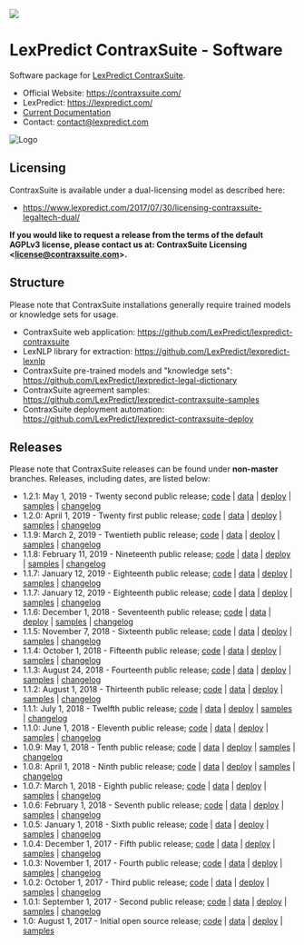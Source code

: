 [![](https://tokei.rs/b1/github/lexpredict/lexpredict-contraxsuite?category=code)](https://github.com/lexpredict/lexpredict-contraxsuite)

# LexPredict ContraxSuite - Software
Software package for [LexPredict ContraxSuite](https://github.com/LexPredict/lexpredict-contraxsuite).

* Official Website: https://contraxsuite.com/
* LexPredict: https://lexpredict.com/
* [Current Documentation](https://github.com/LexPredict/lexpredict-contraxsuite/blob/master/documentation/)
* Contact: contact@lexpredict.com

![Logo](https://www.lexpredict.com/wp-content/uploads/2014/08/lexpredict_logo_horizontal_1.png)

## Licensing
ContraxSuite is available under a dual-licensing model as described here:
 * https://www.lexpredict.com/2017/07/30/licensing-contraxsuite-legaltech-dual/

**If you would like to request a release from the terms of the default AGPLv3 license, please contact us at: ContraxSuite Licensing <<license@contraxsuite.com>>.**

## Structure
Please note that ContraxSuite installations generally require trained models or knowledge sets for usage.
* ContraxSuite web application: https://github.com/LexPredict/lexpredict-contraxsuite
* LexNLP library for extraction: https://github.com/LexPredict/lexpredict-lexnlp
* ContraxSuite pre-trained models and "knowledge sets": https://github.com/LexPredict/lexpredict-legal-dictionary
* ContraxSuite agreement samples: https://github.com/LexPredict/lexpredict-contraxsuite-samples
* ContraxSuite deployment automation: https://github.com/LexPredict/lexpredict-contraxsuite-deploy

## Releases
Please note that ContraxSuite releases can be found under **non-master** branches.  Releases, including dates, are listed below:

* 1.2.1: May 1, 2019 - Twenty second public release; [code](https://github.com/LexPredict/lexpredict-contraxsuite/tree/1.2.1) | [data](https://github.com/LexPredict/lexpredict-legal-dictionary/tree/1.0.7) | [deploy](https://github.com/LexPredict/lexpredict-contraxsuite-deploy/tree/1.0.9) | [samples](https://github.com/LexPredict/lexpredict-contraxsuite-samples/tree/1.0.4) | [changelog](https://github.com/LexPredict/lexpredict-contraxsuite/blob/1.2.1/documentation/Release%20Notes%20and%20Changelog%20-%20Release%201.2.0.pdf)
* 1.2.0: April 1, 2019 - Twenty first public release; [code](https://github.com/LexPredict/lexpredict-contraxsuite/tree/1.2.0) | [data](https://github.com/LexPredict/lexpredict-legal-dictionary/tree/1.0.7) | [deploy](https://github.com/LexPredict/lexpredict-contraxsuite-deploy/tree/1.0.9) | [samples](https://github.com/LexPredict/lexpredict-contraxsuite-samples/tree/1.0.4) | [changelog](https://github.com/LexPredict/lexpredict-contraxsuite/blob/1.2.0/documentation/Release%20Notes%20and%20Changelog%20-%20Release%201.2.0.pdf)
* 1.1.9: March 2, 2019 - Twentieth public release; [code](https://github.com/LexPredict/lexpredict-contraxsuite/tree/1.1.9) | [data](https://github.com/LexPredict/lexpredict-legal-dictionary/tree/1.0.7) | [deploy](https://github.com/LexPredict/lexpredict-contraxsuite-deploy/tree/1.0.9) | [samples](https://github.com/LexPredict/lexpredict-contraxsuite-samples/tree/1.0.4) | [changelog](https://github.com/LexPredict/lexpredict-contraxsuite/blob/1.1.9/documentation/Release%20Notes%20and%20Changelog%20-%20Release%201.1.9.pdf)
* 1.1.8: February 11, 2019 - Nineteenth public release; [code](https://github.com/LexPredict/lexpredict-contraxsuite/tree/1.1.8) | [data](https://github.com/LexPredict/lexpredict-legal-dictionary/tree/1.0.7) | [deploy](https://github.com/LexPredict/lexpredict-contraxsuite-deploy/tree/1.0.9) | [samples](https://github.com/LexPredict/lexpredict-contraxsuite-samples/tree/1.0.4) | [changelog](https://github.com/LexPredict/lexpredict-contraxsuite/blob/1.1.8/documentation/Release%20Notes%20and%20Changelog%20-%20Release%201.1.8.pdf)
* 1.1.7: January 12, 2019 - Eighteenth public release; [code](https://github.com/LexPredict/lexpredict-contraxsuite/tree/1.1.7) | [data](https://github.com/LexPredict/lexpredict-legal-dictionary/tree/1.0.7) | [deploy](https://github.com/LexPredict/lexpredict-contraxsuite-deploy/tree/1.0.9) | [samples](https://github.com/LexPredict/lexpredict-contraxsuite-samples/tree/1.0.4) | [changelog](https://github.com/LexPredict/lexpredict-contraxsuite/blob/1.1.7/documentation/Release%20Notes%20and%20Changelog%20-%20Release%201.1.7.pdf)
* 1.1.7: January 12, 2019 - Eighteenth public release; [code](https://github.com/LexPredict/lexpredict-contraxsuite/tree/1.1.7) | [data](https://github.com/LexPredict/lexpredict-legal-dictionary/tree/1.0.7) | [deploy](https://github.com/LexPredict/lexpredict-contraxsuite-deploy/tree/1.0.9) | [samples](https://github.com/LexPredict/lexpredict-contraxsuite-samples/tree/1.0.4) | [changelog](https://github.com/LexPredict/lexpredict-contraxsuite/blob/1.1.7/documentation/Release%20Notes%20and%20Changelog%20-%20Release%201.1.7.pdf)
* 1.1.6: December 1, 2018 - Seventeenth public release; [code](https://github.com/LexPredict/lexpredict-contraxsuite/tree/1.1.6) | [data](https://github.com/LexPredict/lexpredict-legal-dictionary/tree/1.0.7) | [deploy](https://github.com/LexPredict/lexpredict-contraxsuite-deploy/tree/1.0.9) | [samples](https://github.com/LexPredict/lexpredict-contraxsuite-samples/tree/1.0.4) | [changelog](https://github.com/LexPredict/lexpredict-contraxsuite/blob/1.1.6/documentation/Release%20Notes%20and%20Changelog%20-%20Release%201.1.6.pdf)
* 1.1.5: November 7, 2018 - Sixteenth public release; [code](https://github.com/LexPredict/lexpredict-contraxsuite/tree/1.1.5) | [data](https://github.com/LexPredict/lexpredict-legal-dictionary/tree/1.0.5) | [deploy](https://github.com/LexPredict/lexpredict-contraxsuite-deploy/tree/1.0.9) | [samples](https://github.com/LexPredict/lexpredict-contraxsuite-samples/tree/1.0.4) | [changelog](https://github.com/LexPredict/lexpredict-contraxsuite/blob/1.1.5/documentation/Release%20Notes%20and%20Changelog%20-%20Release%201.1.5.pdf)
* 1.1.4: October 1, 2018 - Fifteenth public release; [code](https://github.com/LexPredict/lexpredict-contraxsuite/tree/1.1.4) | [data](https://github.com/LexPredict/lexpredict-legal-dictionary/tree/1.0.5) | [deploy](https://github.com/LexPredict/lexpredict-contraxsuite-deploy/tree/1.0.9) | [samples](https://github.com/LexPredict/lexpredict-contraxsuite-samples/tree/1.0.4) | [changelog](https://github.com/LexPredict/lexpredict-contraxsuite/blob/1.1.4/documentation/Release%20Notes%20and%20Changelog%20-%20Release%201.1.4.pdf)
* 1.1.3: August 24, 2018 - Fourteenth public release; [code](https://github.com/LexPredict/lexpredict-contraxsuite/tree/1.1.3) | [data](https://github.com/LexPredict/lexpredict-legal-dictionary/tree/1.0.5) | [deploy](https://github.com/LexPredict/lexpredict-contraxsuite-deploy/tree/1.0.9) | [samples](https://github.com/LexPredict/lexpredict-contraxsuite-samples/tree/1.0.4) | [changelog](https://github.com/LexPredict/lexpredict-contraxsuite/blob/1.1.3/documentation/Release%20Notes%20and%20Changelog%20-%20Release%201.1.3.pdf)
* 1.1.2: August 1, 2018 - Thirteenth public release; [code](https://github.com/LexPredict/lexpredict-contraxsuite/tree/1.1.2) | [data](https://github.com/LexPredict/lexpredict-legal-dictionary/tree/1.0.5) | [deploy](https://github.com/LexPredict/lexpredict-contraxsuite-deploy/tree/1.0.9) | [samples](https://github.com/LexPredict/lexpredict-contraxsuite-samples/tree/1.0.4) | [changelog](https://github.com/LexPredict/lexpredict-contraxsuite/blob/1.1.2/documentation/Release%20Notes%20and%20Changelog%20-%20Release%201.1.2.pdf)
* 1.1.1: July 1, 2018 - Twelfth public release; [code](https://github.com/LexPredict/lexpredict-contraxsuite/tree/1.1.1) | [data](https://github.com/LexPredict/lexpredict-legal-dictionary/tree/1.0.5) | [deploy](https://github.com/LexPredict/lexpredict-contraxsuite-deploy/tree/1.0.9) | [samples](https://github.com/LexPredict/lexpredict-contraxsuite-samples/tree/1.0.4) | [changelog](https://github.com/LexPredict/lexpredict-contraxsuite/blob/1.1.1/documentation/Release%20Notes%20and%20Changelog%20-%20Release%201.1.1.pdf)
* 1.1.0: June 1, 2018 - Eleventh public release; [code](https://github.com/LexPredict/lexpredict-contraxsuite/tree/1.1.0) | [data](https://github.com/LexPredict/lexpredict-legal-dictionary/tree/1.0.5) | [deploy](https://github.com/LexPredict/lexpredict-contraxsuite-deploy/tree/1.0.9) | [samples](https://github.com/LexPredict/lexpredict-contraxsuite-samples/tree/1.0.4) | [changelog](https://github.com/LexPredict/lexpredict-contraxsuite/blob/1.1.0/documentation/Release%20Notes%20and%20Changelog%20-%20Release%201.1.0.pdf)
* 1.0.9: May 1, 2018 - Tenth public release; [code](https://github.com/LexPredict/lexpredict-contraxsuite/tree/1.0.9) | [data](https://github.com/LexPredict/lexpredict-legal-dictionary/tree/1.0.5) | [deploy](https://github.com/LexPredict/lexpredict-contraxsuite-deploy/tree/1.0.9) | [samples](https://github.com/LexPredict/lexpredict-contraxsuite-samples/tree/1.0.4) | [changelog](https://github.com/LexPredict/lexpredict-contraxsuite/blob/1.0.9/documentation/Release%20Notes%20and%20Changelog%20-%20Release%201.0.9.pdf)
* 1.0.8: April 1, 2018 - Ninth public release; [code](https://github.com/LexPredict/lexpredict-contraxsuite/tree/1.0.8) | [data](https://github.com/LexPredict/lexpredict-legal-dictionary/tree/1.0.5) | [deploy](https://github.com/LexPredict/lexpredict-contraxsuite-deploy/tree/1.0.8) | [samples](https://github.com/LexPredict/lexpredict-contraxsuite-samples/tree/1.0.4) | [changelog](https://github.com/LexPredict/lexpredict-contraxsuite/blob/1.0.8/documentation/Release%20Notes%20and%20Changelog%20-%20Release%201.0.8.pdf)
* 1.0.7: March 1, 2018 - Eighth public release; [code](https://github.com/LexPredict/lexpredict-contraxsuite/tree/1.0.7) | [data](https://github.com/LexPredict/lexpredict-legal-dictionary/tree/1.0.5) | [deploy](https://github.com/LexPredict/lexpredict-contraxsuite-deploy/tree/1.0.7) | [samples](https://github.com/LexPredict/lexpredict-contraxsuite-samples/tree/1.0.4) | [changelog](https://github.com/LexPredict/lexpredict-contraxsuite/blob/1.0.7/documentation/Release%20Notes%20and%20Changelog%20-%20Release%201.0.7.pdf)
* 1.0.6: February 1, 2018 - Seventh public release; [code](https://github.com/LexPredict/lexpredict-contraxsuite/tree/1.0.6) | [data](https://github.com/LexPredict/lexpredict-legal-dictionary/tree/1.0.5) | [deploy](https://github.com/LexPredict/lexpredict-contraxsuite-deploy/tree/1.0.6) | [samples](https://github.com/LexPredict/lexpredict-contraxsuite-samples/tree/1.0.4) | [changelog](https://github.com/LexPredict/lexpredict-contraxsuite/blob/1.0.6/documentation/Release%20Notes%20and%20Changelog%20-%20Release%201.0.6.pdf)
* 1.0.5: January 1, 2018 - Sixth public release; [code](https://github.com/LexPredict/lexpredict-contraxsuite/tree/1.0.5) | [data](https://github.com/LexPredict/lexpredict-legal-dictionary/tree/1.0.5) | [deploy](https://github.com/LexPredict/lexpredict-contraxsuite-deploy/tree/1.0.5) | [samples](https://github.com/LexPredict/lexpredict-contraxsuite-samples/tree/1.0.4) | [changelog](https://github.com/LexPredict/lexpredict-contraxsuite/blob/1.0.5/documentation/Release%20Notes%20and%20Changelog%20-%20Release%201.0.5.pdf)
* 1.0.4: December 1, 2017 - Fifth public release; [code](https://github.com/LexPredict/lexpredict-contraxsuite/tree/1.0.4) | [data](https://github.com/LexPredict/lexpredict-legal-dictionary/tree/1.0.4) | [deploy](https://github.com/LexPredict/lexpredict-contraxsuite-deploy/tree/1.0.4) | [samples](https://github.com/LexPredict/lexpredict-contraxsuite-samples/tree/1.0.4) | [changelog](https://github.com/LexPredict/lexpredict-contraxsuite/blob/1.0.4/documentation/Release%20Notes%20and%20Changelog%20-%20Release%201.0.4.pdf)
* 1.0.3: November 1, 2017 - Fourth public release; [code](https://github.com/LexPredict/lexpredict-contraxsuite/tree/1.0.3) | [data](https://github.com/LexPredict/lexpredict-legal-dictionary/tree/1.0.3) | [deploy](https://github.com/LexPredict/lexpredict-contraxsuite-deploy/tree/1.0.3) | [samples](https://github.com/LexPredict/lexpredict-contraxsuite-samples/tree/1.0.3) | [changelog](https://github.com/LexPredict/lexpredict-contraxsuite/blob/1.0.3/documentation/Release%20Notes%20and%20Changelog%20-%20Release%201.0.3.pdf)
* 1.0.2: October 1, 2017 - Third public release; [code](https://github.com/LexPredict/lexpredict-contraxsuite/tree/1.0.2) | [data](https://github.com/LexPredict/lexpredict-legal-dictionary/tree/1.0.2) | [deploy](https://github.com/LexPredict/lexpredict-contraxsuite-deploy/tree/1.0.2) | [samples](https://github.com/LexPredict/lexpredict-contraxsuite-samples/tree/1.0.2) | [changelog](https://github.com/LexPredict/lexpredict-contraxsuite/blob/master/documentation/Release%20Notes%20and%20Changelog%20-%20Release%201.0.2.pdf)
* 1.0.1: September 1, 2017 - Second public release; [code](https://github.com/LexPredict/lexpredict-contraxsuite/tree/1.0.1) | [data](https://github.com/LexPredict/lexpredict-legal-dictionary/tree/1.0.1) | [deploy](https://github.com/LexPredict/lexpredict-contraxsuite-deploy/tree/1.0.1) | [samples](https://github.com/LexPredict/lexpredict-contraxsuite-samples/tree/1.0.1) | [changelog](https://github.com/LexPredict/lexpredict-contraxsuite/blob/1.0.1/documentation/Release%20Notes%20and%20Changelog%20-%20Release%201.0.1.pdf)
* 1.0: August 1, 2017 - Initial open source release; [code](https://github.com/LexPredict/lexpredict-contraxsuite/tree/1.0) | [data](https://github.com/LexPredict/lexpredict-legal-dictionary/tree/49cc3b3d3d3b6df469ca378be33a268eedd1df51) | [deploy](https://github.com/LexPredict/lexpredict-contraxsuite-deploy/tree/1a27d73c1798d70547f203323fe655828ce2f905) | [samples](https://github.com/LexPredict/lexpredict-contraxsuite-samples/tree/b45aa76cdf867b6cb3a31b3c626a90de7bfc4256)
